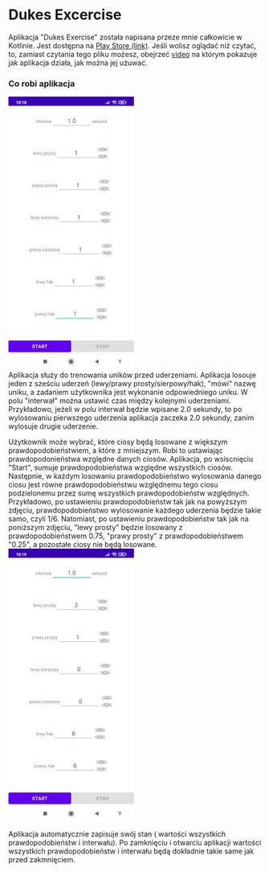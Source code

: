 # Dukes Excercise
Aplikacja "Dukes Exercise" została napisana przeze mnie całkowicie w Kotlinie. Jest dostępna na [Play Store (link)](https://play.google.com/store/apps/details?id=zahenta.dukesexercise). Jeśli wolisz oglądać niż czytać, to, zamiast czytania tego pliku możesz, obejrzeć [video]() na którym pokazuje jak aplikacja działa, jak można jej użuwać.

### Co robi aplikacja
![screen1](img/screen1_small.jpg)<br/>
Aplikacja służy do trenowania uników przed uderzeniami. Aplikacja losouje jeden z sześciu uderzeń (lewy/prawy prosty/sierpowy/hak), "mówi" nazwę uniku, a zadaniem użytkownika jest wykonanie odpowiedniego uniku. W polu "interwał" można ustawić czas między kolejnymi uderzeniami. Przykładowo, jeżeli w polu interwał będzie wpisane 2.0 sekundy, to po wylosowaniu pierwszego uderzenia aplikacja zaczeka 2.0 sekundy, zanim wylosuje drugie uderzenie.<br/>

Użytkownik może wybrać, które ciosy będą losowane z większym prawdopodobieństwiem, a które z mniejszym. Robi to ustawiając prawdopodonieństwa względne danych ciosów. Aplikacja, po wsiscnięciu "Start", sumuje prawdopodobieństwa względne wszystkich ciosów. Następnie, w każdym losowaniu prawdopodobieństwo wylosowania danego ciosu jest równe prawdopodobieństwu względnemu tego ciosu podzielonemu przez sumę wszystkich prawdopodobieństw względnych. Przykładowo, po ustawieniu prawdopodobieństw tak jak na powyższym zdjęciu, prawdopodobieństwo wylosowanie każdego uderzenia będzie takie samo, czyli 1/6. Natomiast, po ustawieniu prawdopodobieństw tak jak na poniższym zdjęciu, "lewy prosty" będzie losowany z prawdopodobieństwem 0.75,  "prawy prosty" z prawdopodobieństwem "0.25", a pozostałe ciosy nie będą losowane.<br/>
![screen2](img/screen2_small.jpg)<br/>

Aplikacja automatycznie zapisuje swój stan ( wartości wszystkich prawdopodobieństw i interwału). Po zamknięciu i otwarciu aplikacji wartości wszystkich prawdopodobieństw i interwału będą dokładnie takie same jak przed zakmnięciem.
